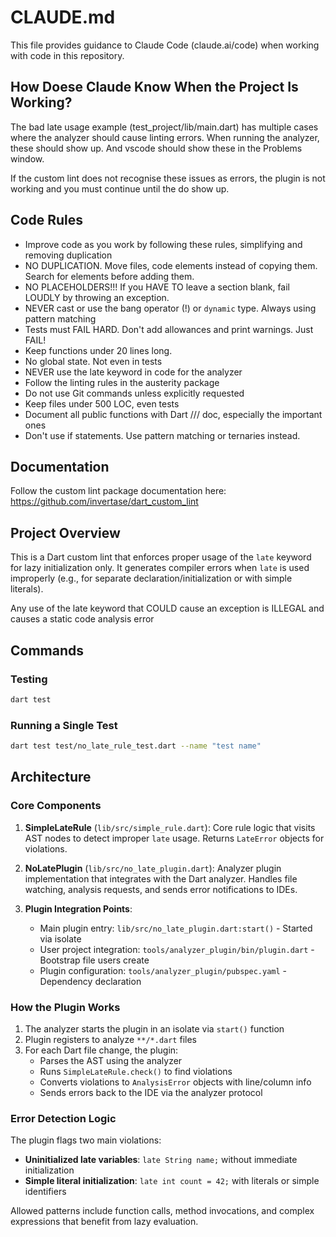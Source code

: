 # CLAUDE.md

This file provides guidance to Claude Code (claude.ai/code) when working with code in this repository.

## How Doese Claude Know When the Project Is Working?

The bad late usage example (test_project/lib/main.dart) has multiple cases where the analyzer should cause linting errors. When running the analyzer, these should show up. And vscode should show these in the Problems window.

If the custom lint does not recognise these issues as errors, the plugin is not working and you must continue until the do show up.

## Code Rules
- Improve code as you work by following these rules, simplifying and removing duplication
- NO DUPLICATION. Move files, code elements instead of copying them. Search for elements before adding them.
- NO PLACEHOLDERS!!! If you HAVE TO leave a section blank, fail LOUDLY by throwing an exception.
- NEVER cast or use the bang operator (!) or `dynamic` type. Always using pattern matching
- Tests must FAIL HARD. Don't add allowances and print warnings. Just FAIL!
- Keep functions under 20 lines long.
- No global state. Not even in tests
- NEVER use the late keyword in code for the analyzer
- Follow the linting rules in the austerity package
- Do not use Git commands unless explicitly requested
- Keep files under 500 LOC, even tests
- Document all public functions with Dart /// doc, especially the important ones
- Don't use if statements. Use pattern matching or ternaries instead.

## Documentation
Follow the custom lint package documentation here:
https://github.com/invertase/dart_custom_lint

## Project Overview
This is a Dart custom lint that enforces proper usage of the `late` keyword for lazy initialization only. It generates compiler errors when `late` is used improperly (e.g., for separate declaration/initialization or with simple literals).

Any use of the late keyword that COULD cause an exception is ILLEGAL and causes a static code analysis error

## Commands

### Testing
```bash
dart test
```

### Running a Single Test
```bash
dart test test/no_late_rule_test.dart --name "test name"
```

## Architecture

### Core Components

1. **SimpleLateRule** (`lib/src/simple_rule.dart`): Core rule logic that visits AST nodes to detect improper `late` usage. Returns `LateError` objects for violations.

2. **NoLatePlugin** (`lib/src/no_late_plugin.dart`): Analyzer plugin implementation that integrates with the Dart analyzer. Handles file watching, analysis requests, and sends error notifications to IDEs.

3. **Plugin Integration Points**:
   - Main plugin entry: `lib/src/no_late_plugin.dart:start()` - Started via isolate
   - User project integration: `tools/analyzer_plugin/bin/plugin.dart` - Bootstrap file users create
   - Plugin configuration: `tools/analyzer_plugin/pubspec.yaml` - Dependency declaration

### How the Plugin Works

1. The analyzer starts the plugin in an isolate via `start()` function
2. Plugin registers to analyze `**/*.dart` files
3. For each Dart file change, the plugin:
   - Parses the AST using the analyzer
   - Runs `SimpleLateRule.check()` to find violations
   - Converts violations to `AnalysisError` objects with line/column info
   - Sends errors back to the IDE via the analyzer protocol

### Error Detection Logic

The plugin flags two main violations:
- **Uninitialized late variables**: `late String name;` without immediate initialization
- **Simple literal initialization**: `late int count = 42;` with literals or simple identifiers

Allowed patterns include function calls, method invocations, and complex expressions that benefit from lazy evaluation.